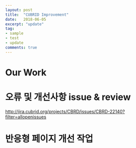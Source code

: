 ```yaml
---
layout: post
title:  "CUBRID Improvement"
date:   2018-06-05
excerpt: "update"
tag:
- sample
- test
- update
comments: true
---
```


Our Work
=======================================================
# 오류 및 개선사항 issue & review
http://jira.cubrid.org/projects/CBRD/issues/CBRD-22140?filter=allopenissues


# 반응형 페이지 개선 작업


